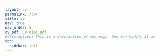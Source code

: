 ```yaml
---
layout: cv
permalink: /cv/
title: cv
nav: true
nav_order: 5
cv_pdf: CV-miao.pdf
#description: This is a description of the page. You can modify it in '_pages/cv.md'. You can also change or remove the top pdf download button.
toc:
  sidebar: left
---
```

